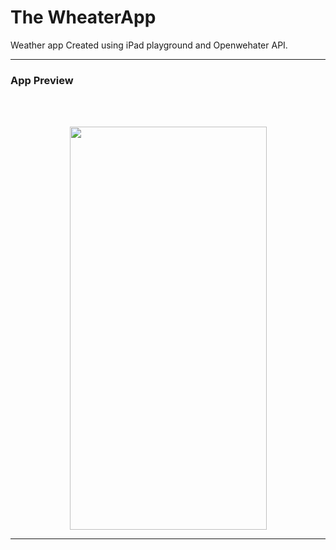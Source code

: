 # The WheaterApp

Weather app Created using iPad playground and Openwehater API.
<br>

 ----------------------------------------------
 
### App Preview

<br>
<br>

<p align="center">
<img src="https://github.com/kadm91/assets/blob/main/WeatherApp.gif"  width="315" height="645" /> 
</p>

 ----------------------------------------------
